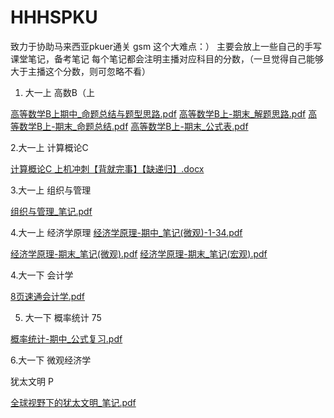 # HHHSPKU
致力于协助马来西亚pkuer通关 gsm 这个大难点：）
主要会放上一些自己的手写课堂笔记，备考笔记
每个笔记都会注明主播对应科目的分数，（一旦觉得自己能够大于主播这个分数，则可忽略不看）

1. 大一上 高数B（上

[高等数学B上期中_命题总结与题型思路.pdf](https://github.com/user-attachments/files/20839502/B._.pdf)
[高等数学B上-期末_解题思路.pdf](https://github.com/user-attachments/files/20839503/B.-._.pdf)
[高等数学B上-期末_命题总结.pdf](https://github.com/user-attachments/files/20839504/B.-._.pdf)
[高等数学B上-期末_公式表.pdf](https://github.com/user-attachments/files/20839510/B.-._.pdf)

2.大一上 计算概论C

[计算概论C 上机冲刺【背就完事】【缺递归】.docx](https://github.com/user-attachments/files/20839554/C.docx)

3.大一上 组织与管理

[组织与管理_笔记.pdf](https://github.com/user-attachments/files/20839573/_.pdf)

4.大一上 
经济学原理
[经济学原理-期中_笔记(微观)-1-34.pdf](https://github.com/user-attachments/files/20839804/-._.-1-34.pdf)

[经济学原理-期末_笔记(微观).pdf](https://github.com/user-attachments/files/20839673/-._.pdf)
[经济学原理-期末_笔记(宏观).pdf](https://github.com/user-attachments/files/20839677/-._.pdf)


4.大一下 会计学 

[8页速通会计学.pdf](https://github.com/user-attachments/files/20839477/8.pdf)

5. 大一下 概率统计 75

[概率统计-期中_公式复习.pdf](https://github.com/user-attachments/files/20839484/-._.pdf)

6.大一下 微观经济学

犹太文明 P

[全球视野下的犹太文明_笔记.pdf](https://github.com/user-attachments/files/20839530/_.pdf)



